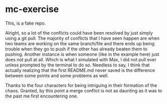 # mc-exercise
This, is a fake repo. 

Alright, so a lot of the conflicts could have been resolved by just simply using a git pull. 
The majority of conflicts that I have seen happen are when two teams are working on the same branch/file and there ends up being trouble when they go to push if the other has already beaten them to pushing. Another instance is when someone (like in the example here) just does not pull at all. Which is what I simulated with Max, I did not pull ever unless prompted by the terminal to do so.
Needless to say, I think that actually realizing that the first README.md never saved is the difference between some points and some problems as well.

Thanks to the four characters for being intriguing in their formation of the chaos. Granted, by this point a merge conflict is not as daunting as it was to the past me first encountering one.
